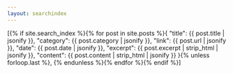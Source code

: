 ```yaml
---
layout: searchindex
---
```

[{% if site.search_index %}{% for post in site.posts %}{
	"title": {{ post.title | jsonify }},
	"category": {{ post.category | jsonify }},
	"link": {{ post.url | jsonify }},
	"date": {{ post.date | jsonify }},
	"excerpt": {{ post.excerpt | strip_html | jsonify }},
	"content": {{ post.content | strip_html | jsonify }}
}{% unless forloop.last %}, {% endunless %}{% endfor %}{% endif %}]

